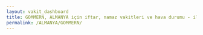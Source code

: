 ```yaml
---
layout: vakit_dashboard
title: GOMMERN, ALMANYA için iftar, namaz vakitleri ve hava durumu - ilçe/eyalet seç
permalink: /ALMANYA/GOMMERN/
---
```


<script type="text/javascript">
  var GLOBAL_COUNTRY = 'ALMANYA';
  var GLOBAL_CITY = 'GOMMERN';
  var GLOBAL_STATE = '';
  var lat = 72;
  var lon = 21;
</script>
